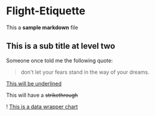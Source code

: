# Flight-Etiquette

This a **sample markdown** file

## This is a sub title at level two

Someone once told me the following quote:

> don't let your fears stand
> in the way of your dreams.

<ins>This will be underlined<ins/>

This will have a ~~strikethrough~~

! [This is a data wrapper chart](Mou6u-generally-speaking-is-it-rude-to-say-more-than-a-few-words-to-the-stranger-sitting-next-to-you-on-a-plane-.png)


